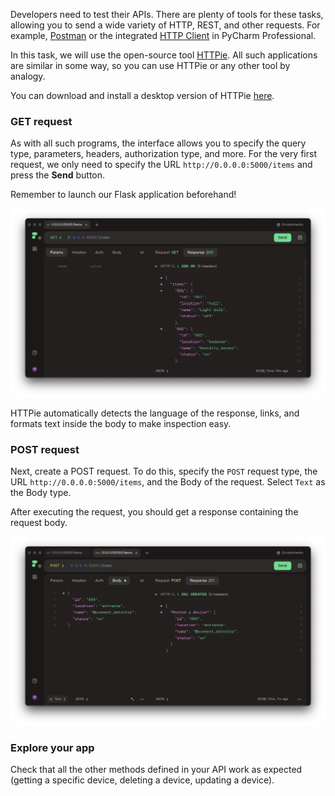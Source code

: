 Developers need to test their APIs. There are plenty of tools for these tasks, allowing you to send a wide variety of HTTP, REST, and other requests. For example, [Postman](https://www.postman.com/) or the integrated [HTTP Client](https://www.jetbrains.com/help/pycharm/http-client-in-product-code-editor.html) in PyCharm Professional. 

In this task, we will use the open-source tool [HTTPie](https://httpie.io). All such applications are similar in some way, so you can use HTTPie or any other tool by analogy.

You can download and install a desktop version of HTTPie [here](https://httpie.io/desktop).

### GET request
As with all such programs, the interface allows you to specify the query type, parameters, headers, authorization type, and more. For the very first request, we only need to specify the URL `http://0.0.0.0:5000/items` and press the **Send** button.

Remember to launch our Flask application beforehand!

![](images/httpie_get.png)

HTTPie automatically detects the language of the response, links, and formats text inside the body to make inspection easy.

### POST request
Next, create a POST request. To do this, specify the `POST` request type, the URL `http://0.0.0.0:5000/items`, and the Body of the request. Select `Text` as the Body type.

After executing the request, you should get a response containing the request body.

![](images/httpie_post.png)

### Explore your app
Check that all the other methods defined in your API work as expected (getting a specific device, deleting a device, updating a device).
